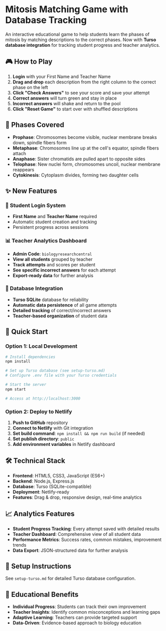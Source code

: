 # Mitosis Matching Game with Database Tracking

An interactive educational game to help students learn the phases of mitosis by matching descriptions to the correct phases. Now with **Turso database integration** for tracking student progress and teacher analytics.

## 🎮 How to Play

1. **Login** with your First Name and Teacher Name
2. **Drag and drop** each description from the right column to the correct phase on the left
3. **Click "Check Answers"** to see your score and save your attempt
4. **Correct answers** will turn green and stay in place
5. **Incorrect answers** will shake and return to the pool
6. **Click "Reset Game"** to start over with shuffled descriptions

## 🧬 Phases Covered

- **Prophase**: Chromosomes become visible, nuclear membrane breaks down, spindle fibers form
- **Metaphase**: Chromosomes line up at the cell's equator, spindle fibers attach
- **Anaphase**: Sister chromatids are pulled apart to opposite sides
- **Telophase**: New nuclei form, chromosomes uncoil, nuclear membrane reappears
- **Cytokinesis**: Cytoplasm divides, forming two daughter cells

## ✨ New Features

### 🔐 Student Login System
- **First Name** and **Teacher Name** required
- Automatic student creation and tracking
- Persistent progress across sessions

### 📊 Teacher Analytics Dashboard
- **Admin Code**: `biologyresearchcentral`
- **View all students** grouped by teacher
- **Track attempts** and scores per student
- **See specific incorrect answers** for each attempt
- **Export-ready data** for further analysis

### 💾 Database Integration
- **Turso SQLite** database for reliability
- **Automatic data persistence** of all game attempts
- **Detailed tracking** of correct/incorrect answers
- **Teacher-based organization** of student data

## 🚀 Quick Start

### Option 1: Local Development
```bash
# Install dependencies
npm install

# Set up Turso database (see setup-turso.md)
# Configure .env file with your Turso credentials

# Start the server
npm start

# Access at http://localhost:3000
```

### Option 2: Deploy to Netlify
1. **Push to GitHub** repository
2. **Connect to Netlify** with Git integration
3. **Set build command**: `npm install && npm run build` (if needed)
4. **Set publish directory**: `public`
5. **Add environment variables** in Netlify dashboard

## 🛠 Technical Stack

- **Frontend**: HTML5, CSS3, JavaScript (ES6+)
- **Backend**: Node.js, Express.js
- **Database**: Turso (SQLite-compatible)
- **Deployment**: Netlify-ready
- **Features**: Drag & drop, responsive design, real-time analytics

## 📈 Analytics Features

- **Student Progress Tracking**: Every attempt saved with detailed results
- **Teacher Dashboard**: Comprehensive view of all student data
- **Performance Metrics**: Success rates, common mistakes, improvement trends
- **Data Export**: JSON-structured data for further analysis

## 🔧 Setup Instructions

See `setup-turso.md` for detailed Turso database configuration.

## 🎯 Educational Benefits

- **Individual Progress**: Students can track their own improvement
- **Teacher Insights**: Identify common misconceptions and learning gaps
- **Adaptive Learning**: Teachers can provide targeted support
- **Data-Driven**: Evidence-based approach to biology education
